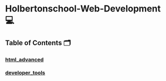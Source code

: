 # Holbertonschool-Web-Development :computer:

## **Table of Contents** :card_index_dividers:

### [html_advanced](https://github.com/Qcarvalhooliveira/holbertonschool-web-development/tree/main/html_advanced)

### [developer_tools](https://github.com/Qcarvalhooliveira/holbertonschool-web-development/tree/main/developer_tools)